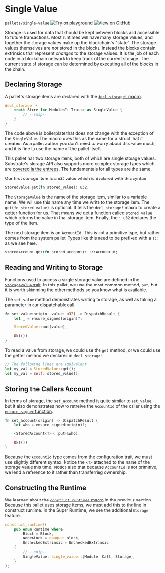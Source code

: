 # Single Value

`pallets/single-value`
[
	![Try on playground](https://img.shields.io/badge/Playground-Try%20it!-brightgreen?logo=Parity%20Substrate)
](https://playground-staging.substrate.dev/?deploy=recipes&files=%2Fhome%2Fsubstrate%2Fworkspace%2Fpallets%2Fsingle-value%2Fsrc%2Flib.rs)
[
	![View on GitHub](https://img.shields.io/badge/Github-View%20Code-brightgreen?logo=github)
](https://github.com/substrate-developer-hub/recipes/tree/master/pallets/single-value/src/lib.rs)

Storage is used for data that should be kept between blocks and accessible to future transactions.
Most runtimes will have many storage values, and together the storage values make up the
blockchain's "state". The storage values themselves are _not_ stored in the blocks. Instead the
blocks contain extrinsics that represent _changes_ to the storage values. It is the job of each node
in a blockchain network to keep track of the current storage. The current state of storage can be
determined by executing all of the blocks in the chain.

## Declaring Storage

A pallet's storage items are declared with the
[`decl_storage!` macro](https://substrate.dev/rustdocs/v2.0.0-rc4/frame_support/macro.decl_storage.html).

```rust
decl_storage! {
    trait Store for Module<T: Trait> as SingleValue {
        // --snip--
    }
}
```

The code above is boilerplate that does not change with the exception of the `SingleValue`. The
macro uses this as the name for a struct that it creates. As a pallet author you don't need to worry
about this value much, and it is fine to use the name of the pallet itself.

This pallet has two storage items, both of which are single storage values. Substrate's storage API
also supports more complex storage types which are
[covered in the entrees](../3-entrees/storage-api/index.md). The fundamentals for all types are
the same.

Our first storage item is a `u32` value which is declared with this syntax

```rust
StoredValue get(fn stored_value): u32;
```

The `StorageValue` is the name of the storage item, similar to a variable name. We will use this
name any time we write to the storage item. The `get(fn stored_value)` is optional. It tells the
`decl_storage!` macro to create a getter function for us. That means we get a function called
`stored_value` which returns the value in that storage item. Finally, the `: u32` declares the type
of the item.

The next storage item is an `AccountId`. This is not a primitive type, but rather comes from the
system pallet. Types like this need to be prefixed with a `T::` as we see here.

```rust
StoredAccount get(fn stored_account): T::AccountId;
```

## Reading and Writing to Storage

Functions used to access a single storage value are defined in the
[`StorageValue` trait](https://substrate.dev/rustdocs/v2.0.0-rc4/frame_support/storage/trait.StorageValue.html). In
this pallet, we use the most common method, `put`, but it is worth skimming the other methods so you
know what is available.

The `set_value` method demonstrates writing to storage, as well as taking a parameter in our
dispatchable call.

```rust
fn set_value(origin, value: u32) -> DispatchResult {
	let _ = ensure_signed(origin)?;

	StoredValue::put(value);

	Ok(())
}
```

To read a value from storage, we could use the `get` method, or we could use the getter method we
declared in `decl_storage!`.

```rust
// The following lines are equivalent
let my_val = StoredValue::get();
let my_val = Self::stored_value();
```

## Storing the Callers Account

In terms of storage, the `set_account` method is quite similar to `set_value`, but it also
demonstrates how to retreive the `AccountId` of the caller using the
[`ensure_signed` function](https://substrate.dev/rustdocs/v2.0.0-rc4/frame_system/fn.ensure_signed.html).

```rust
fn set_account(origin) -> DispatchResult {
	let who = ensure_signed(origin)?;

	<StoredAccount<T>>::put(&who);

	Ok(())
}
```

Because the `AccountId` type comes from the configuration trait, we must use slightly different
syntax. Notice the `<T>` attached to the name of the storage value this time. Notice also that
because `AccountId` is not primitive, we lend a reference to it rather than transferring ownership.

## Constructing the Runtime

We learned about the
[`construct_runtime!` macro](https://substrate.dev/rustdocs/v2.0.0-rc4/frame_support/macro.construct_runtime.html) in
the previous section. Because this pallet uses storage items, we must add this to the line in
construct runtime. In the Super Runtime, we see the additional `Storage` feature.

```rust
construct_runtime!(
	pub enum Runtime where
		Block = Block,
		NodeBlock = opaque::Block,
		UncheckedExtrinsic = UncheckedExtrinsic
	{
		// --snip--
		SingleValue: single_value::{Module, Call, Storage},
	}
);
```
